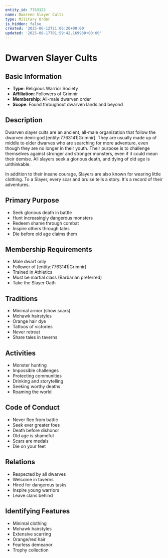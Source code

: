 ```yaml
---
entity_id: 7763122
name: Dwarven Slayer Cults
type: Military Order
is_hidden: false
created: '2025-06-12T21:06:20+00:00'
updated: '2025-06-17T01:59:42.169930+00:00'
---
```


# Dwarven Slayer Cults

## Basic Information

- **Type**: Religious Warrior Society
- **Affiliation**: Followers of Grimnir
- **Membership**: All-male dwarven order
- **Scope**: Found throughout dwarven lands and beyond

## Description

Dwarven slayer cults are an ancient, all-male organization that follow the dwarven demi-god [entity:7763141|Grimnir]. They are usually made up of middle to elder dwarves who are searching for more adventure, even though they are no longer in their youth. Their purpose is to challenge themselves against stronger and stronger monsters, even if it could mean their demise. All slayers seek a glorious death, and dying of old age is unthinkable.

In addition to their insane courage, Slayers are also known for wearing little clothing. To a Slayer, every scar and bruise tells a story. It's a record of their adventures.

## Primary Purpose

- Seek glorious death in battle
- Hunt increasingly dangerous monsters
- Redeem shame through combat
- Inspire others through tales
- Die before old age claims them

## Membership Requirements

- Male dwarf only
- Follower of [entity:7763141|Grimnir]
- Trained in Athletics
- Must be martial class (Barbarian preferred)
- Take the Slayer Oath

## Traditions

- Minimal armor (show scars)
- Mohawk hairstyles
- Orange hair dye
- Tattoos of victories
- Never retreat
- Share tales in taverns

## Activities

- Monster hunting
- Impossible challenges
- Protecting communities
- Drinking and storytelling
- Seeking worthy deaths
- Roaming the world

## Code of Conduct

- Never flee from battle
- Seek ever greater foes
- Death before dishonor
- Old age is shameful
- Scars are medals
- Die on your feet

## Relations

- Respected by all dwarves
- Welcome in taverns
- Hired for dangerous tasks
- Inspire young warriors
- Leave clans behind

## Identifying Features

- Minimal clothing
- Mohawk hairstyles
- Extensive scarring
- Orange/red hair
- Fearless demeanor
- Trophy collection